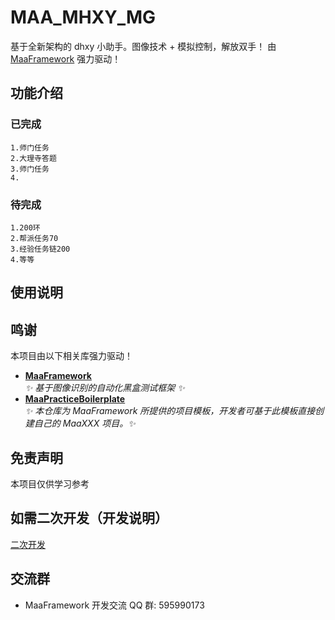 # MAA_MHXY_MG

基于全新架构的 dhxy 小助手。图像技术 + 模拟控制，解放双手！
由 [MaaFramework](https://github.com/MaaXYZ/MaaFramework) 强力驱动！


## 功能介绍

### 已完成

    1.师门任务
    2.大理寺答题
    3.师门任务
    4.

        
### 待完成
    1.200环
    2.帮派任务70
    3.经验任务链200
    4.等等


## 使用说明
    


## 鸣谢

本项目由以下相关库强力驱动！
- **[MaaFramework](https://github.com/MaaXYZ/MaaFramework)** \
_✨ 基于图像识别的自动化黑盒测试框架 ✨_ 
- **[MaaPracticeBoilerplate](https://github.com/MaaXYZ/MaaPracticeBoilerplate)** \
_✨ 本仓库为 MaaFramework 所提供的项目模板，开发者可基于此模板直接创建自己的 MaaXXX 项目。✨_ 


<!-- 感谢以下开发者对本项目作出的贡献:

<a href="https://github.com/MaaXYZ/M9A/graphs/contributors">
  <img src="https://contrib.rocks/image?repo=MaaXYZ/M9A&max=1000" />
</a> -->

## 免责声明

本项目仅供学习参考

## 如需二次开发（开发说明）
[二次开发](./docs/二次开发.md)

## 交流群

 - MaaFramework 开发交流 QQ 群: 595990173